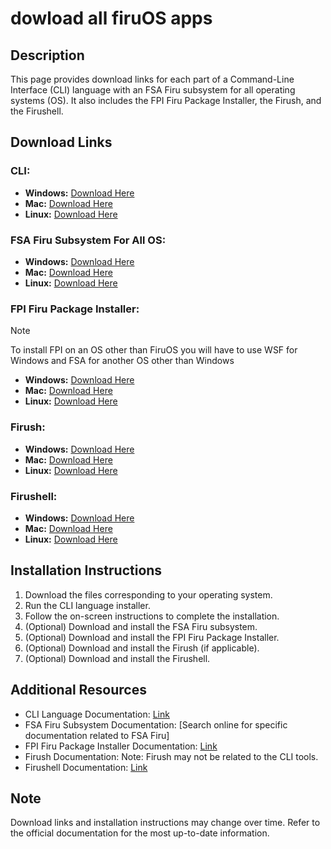 # dowload all firuOS apps

## Description

This page provides download links for each part of a Command-Line Interface (CLI) language with an FSA Firu subsystem for all operating systems (OS). It also includes the FPI Firu Package Installer, the Firush, and the Firushell.

## Download Links

### CLI:

- **Windows:** [Download Here](https://sourceforge.net/projects/aroyer-cli/)
- **Mac:** [Download Here](https://docs.aws.amazon.com/cli/v1/userguide/install-macos.html)
- **Linux:** [Download Here](https://sourceforge.net/projects/aroyer-cli/)

### FSA Firu Subsystem For All OS:

- **Windows:** [Download Here](https://m.youtube.com/watch?v=wJOGNakQvRs)
- **Mac:** [Download Here](https://apps.apple.com/us/app/fsafeds/id1132751625)
- **Linux:** [Download Here](https://ereuse-org.gitbook.io/faq/where-can-i-download-linux-to-install-fsa)

### FPI Firu Package Installer:
> [!NOTE]
> To install FPI on an OS other than FiruOS you will have to use WSF for Windows and FSA for another OS other than Windows
- **Windows:** [Download Here](https://windows-post-install.uptodown.com/windows/descargar)
- **Mac:** [Download Here](https://nasa.github.io/fprime/INSTALL.html)
- **Linux:** [Download Here](https://pkgs.org/)

### Firush:

- **Windows:** [Download Here](https://www.gnu.org.ua/software/rush/download.html)
- **Mac:** [Download Here](https://www.gnu.org.ua/software/rush/download.html)
- **Linux:** [Download Here](https://www.gnu.org.ua/software/rush/download.html)

### Firushell:

- **Windows:** [Download Here](https://www.youtube.com/watch?v=lOeQUwdAjE0)
- **Mac:** [Download Here](https://www.youtube.com/watch?v=lOeQUwdAjE0)
- **Linux:** [Download Here](https://gdevelop.io/download/linux)

## Installation Instructions

1. Download the files corresponding to your operating system.
2. Run the CLI language installer.
3. Follow the on-screen instructions to complete the installation.
4. (Optional) Download and install the FSA Firu subsystem.
5. (Optional) Download and install the FPI Firu Package Installer.
6. (Optional) Download and install the Firush (if applicable).
7. (Optional) Download and install the Firushell.

## Additional Resources

- CLI Language Documentation: [Link](https://docs.aws.amazon.com/cli/)
- FSA Firu Subsystem Documentation: [Search online for specific documentation related to FSA Firu]
- FPI Firu Package Installer Documentation: [Link](https://www.solvusoft.com/en/file-extensions/file-extension-fpi/)
- Firush Documentation: Note: Firush may not be related to the CLI tools.
- Firushell Documentation: [Link](https://www.youtube.com/watch?v=lOeQUwdAjE0)

## Note

Download links and installation instructions may change over time. Refer to the official documentation for the most up-to-date information.
